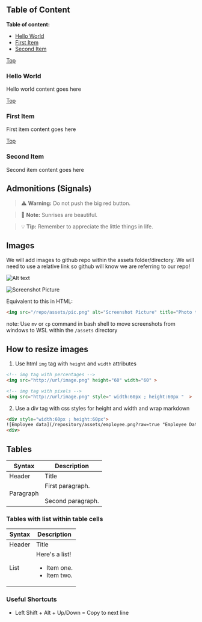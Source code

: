 <a id="top"></a>
## Table of Content

**Table of content:**
 - [Hello World](#item-one)
 - [First Item](#item-two)
 - [Second Item](#item-three)
 
 <!-- headings -->
 <a id="item-one"></a>

[Top](#top)
 ### Hello World
 Hello world content goes here
 
 <a id="item-two"></a>
 [Top](#top)
 ### First Item
 First item content goes here
 
 <a id="item-three"></a>
 [Top](#top)
 ### Second Item
 Second item content goes here
 

## Admonitions (Signals)

> ⚠️ **Warning:** Do not push the big red button.

> 📝 **Note:** Sunrises are beautiful.

> 💡 **Tip:** Remember to appreciate the little things in life.

## Images

We will add images to github repo within the assets folder/directory. We will need to use a relative link so github will know we are referring to our repo!

![Alt text](URL "Title")

![Screenshot Picture](/assets/[screen-name].png "Photo title")

Equivalent to this in HTML:

```html
<img src="/repo/assets/pic.png" alt="Screenshot Picture" title="Photo title">
```

note: Use `mv` or `cp` command in bash shell to move screenshots from windows to WSL within the `/assets` directory

## How to resize images

1. Use html `img` tag with `height` and `width` attributes 

```html
<!-- img tag with percentages -->
<img src="http://url/image.png" height="60" width="60" >

<!-- img tag with pixels -->
<img src="http://url/image.png" style=" width:60px ; height:60px "  >
```

2. Use a div tag with css styles for height and width and wrap markdown

```html
<div style="width:60px ; height:60px">
![Employee data](/repository/assets/employee.png?raw=true "Employee Data title")
<div>
```

## Tables 

| Syntax      | Description |
| ----------- | ----------- |
| Header      | Title |
| Paragraph   | First paragraph. <br><br> Second paragraph.|


### Tables with list within table cells

| Syntax      | Description |
| ----------- | ----------- |
| Header      | Title |
| List        | Here's a list! <ul><li>Item one.</li><li>Item two.</li></ul> |

### Useful Shortcuts

- Left Shift + Alt + Up/Down = Copy to next line 